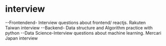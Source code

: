 # interview

--Frontendend- Interview questions about frontend/ reactjs. Rakuten Taiwan interview
--Backend-     Data structure and Algorithm practice with python
--Data Science-Interview questions about machine learning. Mercari Japan interview

